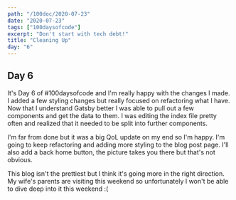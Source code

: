 ```yaml
---
path: "/100doc/2020-07-23"
date: "2020-07-23"
tags: ["100daysofcode"]
excerpt: "Don't start with tech debt!"
title: "Cleaning Up"
day: "6"
---
```


## Day 6

It's Day 6 of \#100daysofcode and I'm really happy with the changes I made. I added a few styling changes but really focused on refactoring what I have. Now that I understand Gatsby better I was able to pull out a few components and get the data to them. I was editing the index file pretty often and realized that it needed to be split into further components.

I'm far from done but it was a big QoL update on my end so I'm happy. I'm going to keep refactoring and adding more styling to the blog post page. I'll also add a back home button, the picture takes you there but that's not obvious.

This blog isn't the prettiest but I think it's going more in the right direction. My wife's parents are visiting this weekend so unfortunately I won't be able to dive deep into it this weekend :(
